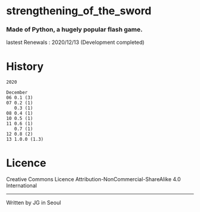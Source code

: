 # strengthening_of_the_sword
### Made of Python, a hugely popular flash game.

lastest Renewals : 2020/12/13 (Development completed)

# History

```
2020

December
06 0.1 (3)
07 0.2 (1)
   0.3 (1)
08 0.4 (1)
10 0.5 (1)
11 0.6 (1)
   0.7 (1)
12 0.8 (2)
13 1.0.0 (1.3)
```

# Licence

 Creative Commons Licence Attribution-NonCommercial-ShareAlike 4.0 International
 
---
 
 Written by JG in Seoul
